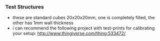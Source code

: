 ### Test Structures
- these are standard cubes 20x20x20mm, one is completely filled, the other has 1mm wall thickness
- i can recommend the following project with test-prints for calibrating your setup: http://www.thingiverse.com/thing:533472/
